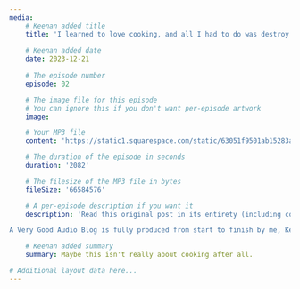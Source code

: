 ```yaml
---
media:
    # Keenan added title
    title: 'I learned to love cooking, and all I had to do was destroy my entire life'
    
    # Keenan added date
    date: 2023-12-21
    
    # The episode number
    episode: 02

    # The image file for this episode
    # You can ignore this if you don't want per-episode artwork
    image:

    # Your MP3 file 
    content: 'https://static1.squarespace.com/static/63051f9501ab15283a42d6e9/t/6598326d5efb6f51249346c3/1704473250227/AVGAB%2Bep%2B2%2Bi%2Blearned%2Bto%2Blove%2Bcooking.mp3'

    # The duration of the episode in seconds
    duration: '2082'

    # The filesize of the MP3 file in bytes
    fileSize: '66584576'

    # A per-episode description if you want it
    description: 'Read this original post in its entirety (including copious footnotes for that little extra special seasoning) at this link: https://gkeenan.co/avgb/i-learned-to-love-cooking-and-all-i-had-to-do-was-destroy-my-entire-life

A Very Good Audio Blog is fully produced from start to finish by me, Keenan.'

    # Keenan added summary
    summary: Maybe this isn't really about cooking after all.

# Additional layout data here...
---
```

